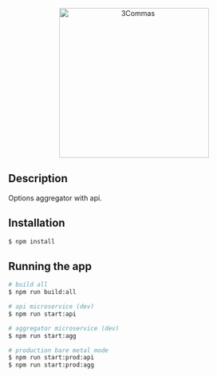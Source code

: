 <p align="center">
  <img alt="3Commas" class="logo-main" src="https://3commas.io/assets/bittrix_landing/logo-dc9cce06dcd7724e67eba910fdd0c93da89a13d3cd628f180fb689823fa9d0cc.svg" width='300px'>
</p>

## Description

Options aggregator with api.

## Installation

```bash
$ npm install
```

## Running the app

```bash
# build all
$ npm run build:all

# api microservice (dev)
$ npm run start:api

# aggregator microservice (dev)
$ npm run start:agg

# production bare metal mode
$ npm run start:prod:api
$ npm run start:prod:agg
```
